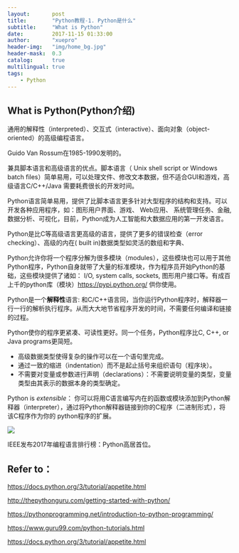 ```yaml
---
layout:       post
title:        "Python教程-1. Python是什么"
subtitle:     "What is Python"
date:         2017-11-15 01:33:00
author:       "xuepro"
header-img:   "img/home_bg.jpg"
header-mask:  0.3
catalog:      true
multilingual: true
tags:
    - Python
---
```


## What is Python(Python介绍)

通用的解释性（interpreted）、交互式（interactive）、面向对象（object-oriented）的高级编程语言。

Guido Van Rossum在1985-1990发明的。

兼具脚本语言和高级语言的优点。脚本语言（ Unix shell script or Windows batch files）简单易用，可以处理文件、修改文本数据，但不适合GUI和游戏，高级语言C/C++/Java 需要耗费很长的开发时间。

Python语言简单易用，提供了比脚本语言更多针对大型程序的结构和支持。可以开发各种应用程序，如：图形用户界面、游戏、 Web应用、 系统管理任务、金融,数据分析、可视化，目前，Python成为人工智能和大数据应用的第一开发语言。 

Python是比C等高级语言更高级的语言，提供了更多的错误检查（error checking）、高级的内在( built in)数据类型如灵活的数组和字典、

Python允许你将一个程序分解为很多模块（modules），这些模块也可以用于其他Python程序，Python自身就带了大量的标准模块，作为程序员开始Python的基础，这些模块提供了诸如： I/O, system calls, sockets, 图形用户接口等。有成百上千的python库（模块）https://pypi.python.org/ 供你使用。

Python是一个**解释性**语言: 和C/C++语言同，当你运行Python程序时，解释器一行一行的解析执行程序。从而大大地节省程序开发的时间，不需要任何编译和链接的过程。

Python使你的程序更紧凑、可读性更好。同一个任务，Python程序比C, C++, or Java programs更简短。
 * 高级数据类型使得复杂的操作可以在一个语句里完成。
 * 通过一致的缩进（indentation）而不是起止括号来组织语句（程序块）。
 * 不需要对变量或参数进行声明（declarations）：不需要说明变量的类型，变量类型由其表示的数据本身的类型确定。

Python is *extensible*： 你可以将用C语言编写内在的函数或模块添加到Python解释器（interpreter），通过将Python解释器链接到你的C程序（二进制形式），将该C程序作为你的 python程序的扩展。

![](https://pic.36krcnd.com/201707/19074320/bj9jmy9abh9gfmbn!1200)

IEEE发布2017年编程语言排行榜：Python高居首位。

## Refer to：

https://docs.python.org/3/tutorial/appetite.html

http://thepythonguru.com/getting-started-with-python/ 

https://pythonprogramming.net/introduction-to-python-programming/ 

https://www.guru99.com/python-tutorials.html

https://docs.python.org/3/tutorial/appetite.html 

